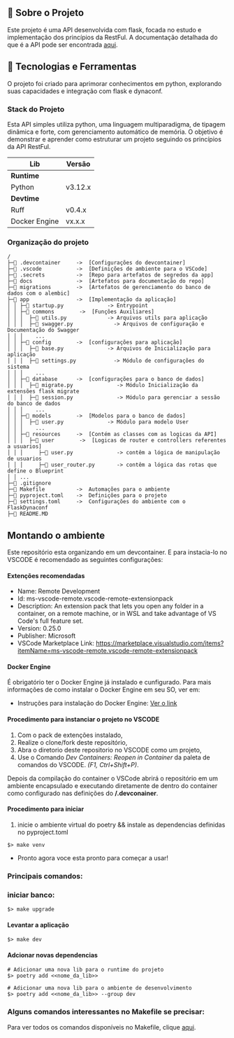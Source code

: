 ## 📖 Sobre o Projeto
Este projeto é uma API desenvolvida com flask, focada no estudo e implementação dos princípios da RestFul. A documentação detalhada do que é a API pode ser encontrada [aqui](docs/docs.md).


## 🚀 Tecnologias e Ferramentas
O projeto foi criado para aprimorar conhecimentos em python, explorando suas capacidades e integração com flask e dynaconf.

### Stack do Projeto
Esta API simples utiliza python, uma linguagem multiparadigma, de tipagem dinâmica e forte, com gerenciamento automático de memória. O objetivo é demonstrar e aprender como estruturar um projeto seguindo os princípios da API RestFul.

|  Lib      | Versão    |
|-----------|-----------|
| **Runtime**           |
| Python    | v3.12.x   |
| **Devtime**           |
| Ruff                          | v0.4.x    |
| Docker Engine                 | vx.x.x    |

### Organização do projeto
```
/
├─📁 .devcontainer     ->  [Configurações do devcontainer]
├─📁 .vscode           ->  [Definições de ambiente para o VSCode]
├─📁 .secrets          ->  [Repo para artefatos de segredos da app]
├─📁 docs              ->  [Artefatos para documentação do repo]
├─📁 migrations        ->  [Artefatos de gerenciamento do banco de dados com o alembic]
├─📁 app               ->  [Implementação da aplicação]
│ │ ├─🐍 startup.py              -> Entrypoint
│ │ ├─📁 commons        ->  [Funções Auxiliares]
│ │ │  ├─🐍 utils.py             -> Arquivos utils para aplicação
│ │ │  ├─🐍 swagger.py             -> Arquivos de configuração e Documentação do Swagger
│ │ │    ...
│ │ ├─📁 config        ->  [configurações para aplicação]
│ │ │  ├─🐍 base.py              -> Arquivos de Inicialização para aplicação
│ │ │  ├─🐍 settings.py            -> Módulo de configurações do sistema
│ │ │    ...
│ │ ├─📁 database      ->  [configurações para o banco de dados]
│ │ │  ├─🐍 migrate.py              -> Módulo Inicialização da extensões flask migrate
│ │ │  ├─🐍 session.py              -> Módulo para gerenciar a sessão do banco de dados
│ │ │    ...
│ │ ├─📁 models        ->  [Modelos para o banco de dados]
│ │ │  ├─🐍 user.py              -> Módulo para modelo User
│ │ │    ...
│ │ ├─📁 resources     ->  [Contém as classes com as logicas da API]
│ │ │  ├─📁 user        ->  [Logicas de router e controllers referentes a usuarios]
│ │ │     ├─🐍 user.py              -> contêm a lógica de manipulação de usuarios
│ │ │     ├─🐍 user_router.py       -> contêm a lógica das rotas que define o Blueprint
│ │ ...
├─📄 .gitignore
├─📄 Makefile          ->  Automações para o ambiente
├─📄 pyproject.toml    ->  Definições para o projeto
├─📄 settings.toml     ->  Configurações do ambiente com o FlaskDynaconf
├─📄 README.MD
```

## Montando o ambiente

Este repositório esta organizando em um devcontainer.
E para instacia-lo no VSCODE é recomendado as seguintes configurações:

#### Extenções recomendadas

- Name: Remote Development
- Id: ms-vscode-remote.vscode-remote-extensionpack
- Description: An extension pack that lets you open any folder in a container, on a remote machine, or in WSL and take advantage of VS Code's full feature set.
- Version: 0.25.0
- Publisher: Microsoft
- VSCode Marketplace Link: https://marketplace.visualstudio.com/items?itemName=ms-vscode-remote.vscode-remote-extensionpack

#### Docker Engine

É obrigatório ter o Docker Engine já instalado e cunfigurado. Para mais informações de como instalar o Docker Engine em seu SO, ver em:

- Instruções para instalação do Docker Engine: [Ver o link](https://docs.docker.com/engine/install/)

#### Procedimento para instanciar o projeto no VSCODE
1. Com o pack de extenções instalado,
1. Realize o clone/fork deste repositório,
1. Abra o diretorio deste repositorio no VSCODE como um projeto,
1. Use o Comando _Dev Containers: Reopen in Container_ da paleta de comandos do VSCODE. _(F1, Ctrl+Shift+P)_.

Depois da compilação do container o VSCode abrirá o repositório em um ambiente encapsulado e executando diretamente de dentro do container como configurado nas definições do **/.devconainer**.

#### Procedimento para iniciar
1. inicie o ambiente virtual do poetry && instale as dependencias definidas no pyproject.toml
```
$> make venv
```

- Pronto agora voce esta pronto para começar a usar!

### Principais comandos:

### iniciar banco:
```
$> make upgrade 
```

#### Levantar a aplicação
```
$> make dev 
```

#### Adcionar novas dependencias
```
# Adicionar uma nova lib para o runtime do projeto
$> poetry add <<nome_da_lib>>

# Adicionar uma nova lib para o ambiente de desenvolvimento
$> poetry add <<nome_da_lib>> --group dev
```

### Alguns comandos interessantes no Makefile se precisar:
Para ver todos os comandos disponíveis no Makefile, clique [aqui](Makefile).
